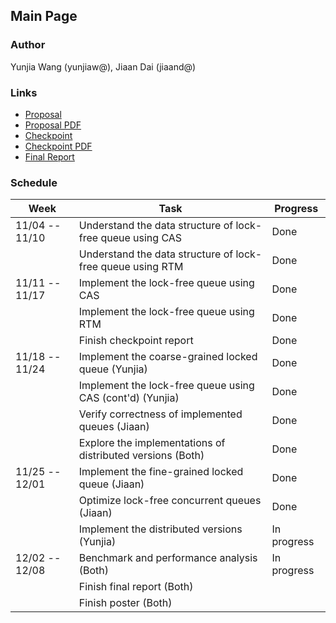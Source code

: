## Main Page

### Author

Yunjia Wang (yunjiaw@), Jiaan Dai (jiaand@)

### Links

* [Proposal](doc/proposal)
* [Proposal PDF](doc/proposal.pdf)
* [Checkpoint](doc/checkpoint)
* [Checkpoint PDF](doc/checkpoint.pdf)
* [Final Report](doc/final)

### Schedule

| Week           | Task                                                        | Progress    |
|----------------|-------------------------------------------------------------|-------------|
| 11/04 -- 11/10 | Understand the data structure of lock-free queue using CAS  | Done        |
|                | Understand the data structure of lock-free queue using RTM  | Done        |
| 11/11 -- 11/17 | Implement the lock-free queue using CAS                     | Done        |
|                | Implement the lock-free queue using RTM                     | Done        |
|                | Finish checkpoint report                                    | Done        |
| 11/18 -- 11/24 | Implement the coarse-grained locked queue (Yunjia)          | Done        |
|                | Implement the lock-free queue using CAS (cont'd) (Yunjia)   | Done        |
|                | Verify correctness of implemented queues (Jiaan)            | Done        |
|                | Explore the implementations of distributed versions (Both)  | Done        |
| 11/25 -- 12/01 | Implement the fine-grained locked queue (Jiaan)             | Done        |
|                | Optimize lock-free concurrent queues (Jiaan)                | Done        |
|                | Implement the distributed versions (Yunjia)                 | In progress |
| 12/02 -- 12/08 | Benchmark and performance analysis (Both)                   | In progress |
|                | Finish final report (Both)                                  |             |
|                | Finish poster (Both)                                        |             |
